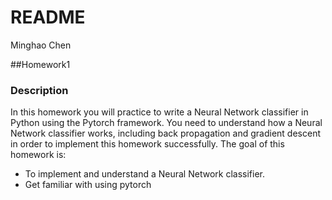 # README

Minghao Chen

##Homework1

### Description
In this homework you will practice to write a Neural Network classifier in Python using the Pytorch framework. You need to understand how a Neural Network classifier works, including back propagation and gradient descent in order to implement this homework successfully. The goal of this homework is: 

- To implement and understand a Neural Network classifier. 
- Get familiar with using pytorch  